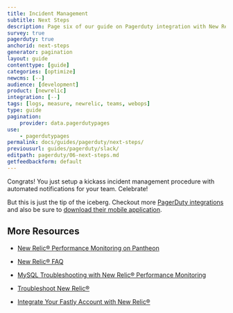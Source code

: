 ```yaml
---
title: Incident Management
subtitle: Next Steps
description: Page six of our guide on Pagerduty integration with New Relic&reg; for incident management.
survey: true
pagerduty: true
anchorid: next-steps
generator: pagination
layout: guide
contenttype: [guide]
categories: [optimize]
newcms: [--]
audience: [development]
product: [newrelic]
integration: [--]
tags: [logs, measure, newrelic, teams, webops]
type: guide
pagination:
    provider: data.pagerdutypages
use:
    - pagerdutypages
permalink: docs/guides/pagerduty/next-steps/
previousurl: guides/pagerduty/slack/
editpath: pagerduty/06-next-steps.md
getfeedbackform: default
---
```

Congrats! You just setup a kickass incident management procedure with automated notifications for your team. Celebrate!

But this is just the tip of the iceberg. Checkout more [PagerDuty integrations](https://www.pagerduty.com/integrations/) and also be sure to [download their mobile application](https://www.pagerduty.com/features/mobile-incident-management/).


## More Resources

- [New Relic&reg; Performance Monitoring on Pantheon](/guides/new-relic)

- [New Relic&reg; FAQ](/guides/new-relic/new-relic-faq)

- [MySQL Troubleshooting with New Relic&reg; Performance Monitoring](/guides/new-relic/debug-mysql-new-relic)

- [Troubleshoot New Relic&reg;](/guides/new-relic/troubleshoot-new-relic)

- [Integrate Your Fastly Account with New Relic&reg;](/guides/fastly-pantheon/fastly-new-relic)
